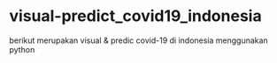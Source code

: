 # visual-predict_covid19_indonesia
berikut merupakan visual &amp; predic covid-19 di indonesia menggunakan python
